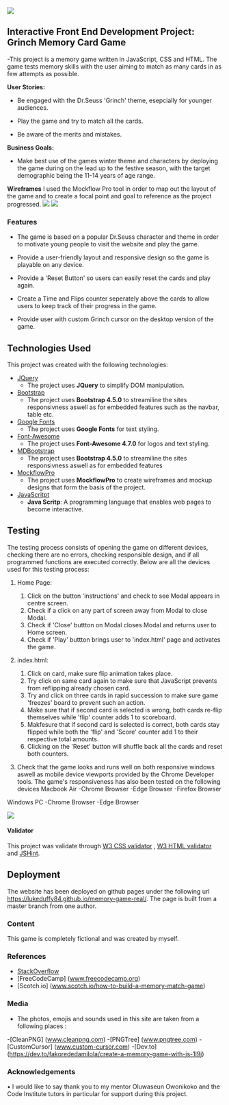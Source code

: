 <img src="https://i.imgur.com/AscrELt.png">

 ## Interactive Front End Development Project:  Grinch Memory Card Game
 -This project is a memory game written in JavaScript, CSS and HTML. The game tests memory skills with the user aiming to match as many cards in as few attempts as possible.
 


 **User Stories:** 

 - Be engaged with the Dr.Seuss 'Grinch' theme, esepcially for younger audiences.
 
 - Play the game and try to match all the cards.

 - Be aware of the merits and mistakes.

 


 **Business Goals:** 

 - Make best use of the games winter theme and characters by deploying the game during on the lead up to the festive season, with the target demographic being the 11-14 years of age range. 

 
 **Wireframes**
 I used the Mockflow Pro tool in order to map out the layout of the game and to create a focal point and goal to reference as the project progressed. 
 <img src="https://i.imgur.com/iCr5riE.png">
 <img src="https://i.imgur.com/VXtA1KR.png">

 


 ### Features 

 - The game is based on a popular Dr.Seuss character and theme in order to motivate young people to visit the website and play the game.

 - Provide a user-friendly layout and responsive design so the game is playable on any device.

 - Provide a 'Reset Button' so users can easily reset the cards and play again. 

 - Create a Time and Flips counter seperately above the cards to allow users to keep track of their progress in the game. 

 - Provide user with custom Grinch cursor on the desktop version of the game.

 


 ## Technologies Used

 This project was created with the following technologies:

 - [JQuery](https://jquery.com)
    - The project uses **JQuery** to simplify DOM manipulation.
- [Bootstrap](https://mdbootstrap.com)
    - The project uses **Bootstrap 4.5.0** to streamiline the sites responsivness aswell as for embedded features 
    such as the navbar, table etc. 
- [Google Fonts](https://fonts.google.com)
    - The project uses **Google Fonts** for text styling. 
- [Font-Awesome](https://fontawesome.com)
    - The project uses **Font-Awesome 4.7.0** for logos and text styling. 
- [MDBootstrap](https://getbootstrap.com)
    - The project uses **Bootstrap 4.5.0** to streamiline the sites responsivness aswell as for embedded features 
- [MockflowPro](https://mockflow.com)
    - The project uses **MockflowPro** to create wireframes and mockup designs that form the basis of the project.
- [JavaScritpt]( https://javascript.com)
    - **Java Scritp**: A programming language that enables web pages to become interactive. 





 
 ## Testing

 The testing process consists of opening the game on different devices, checking there are no errors, checking responsible design,  and if all programmed functions are executed correctly.
 Below are all the devices used for this testing process:

 1. Home Page:
    1. Click on the button 'instructions' and check to see Modal appears in centre screen.
    2. Check if a click on any part of screen away from Modal to close Modal.
    3. Check if 'Close' buttton on Modal closes Modal and returns user to Home screen.
    4. Check if 'Play' buttton brings user to 'index.html' page and activates the game. 
    
2. index.html:
    1. Click on card, make sure flip animation takes place. 
    2. Try click on same card again to make sure that JavaScript prevents from reflipping already chosen card. 
    3. Try and click on three cards in rapid succession to make sure game 'freezes' board to prevent such an action.
    4. Make sure that if second card is selected is wrong, both cards re-flip themselves while 'flip' counter adds 1 to scoreboard. 
    5. Makfesure that if second card is selected is correct, both cards stay flipped while both the 'flip' and 'Score' counter add 1 to their respective total amounts.
    6. Clicking on the 'Reset' button will shuffle back all the cards and reset both counters.

3. Check that the game looks and runs well on both responsive windows aswell as mobile device viewports provided by the Chrome Developer tools. 
  The game's responsiveness has also been tested on the following devices
  Macbook Air
  -Chrome Browser
  -Edge Browser
  -Firefox Browser

  Windows PC
  -Chrome Browser
  -Edge Browser

  <img src="https://i.imgur.com/XZZHc4P.png">

 #### Validator 

 This project was validate through [ W3 CSS validator](https://validator.w3.org/) ,  [W3 HTML validator](https://validator.w3.org/) and [JSHint](https://jshint.com/).



 ## Deployment

The website has been deployed on github pages under the following url https://lukeduffy84.github.io/memory-game-real/. The page is built from 
a master branch from one author. 



 ### Content
  This game is completely fictional and was created by myself.


 ### References

 - [StackOverflow](https://es.stackoverflow.com/)
 - [FreeCodeCamp] (www.freecodecamp.org)
 - [Scotch.io]   (www.scotch.io/how-to-build-a-memory-match-game)




 ### Media
 - The photos, emojis and sounds used in this site are taken  from a following places :

 -[CleanPNG] (www.cleanpng.com)
 -[PNGTree] (www.pngtree.com)
 -[CustomCursor] (www.custom-cursor.com)
 -[Dev.to] (https://dev.to/fakorededamilola/create-a-memory-game-with-js-1l9j)





 ### Acknowledgements 

 • I would like to say thank you to my mentor Oluwaseun Owonikoko and the Code Institute tutors in particular for support during this project.
